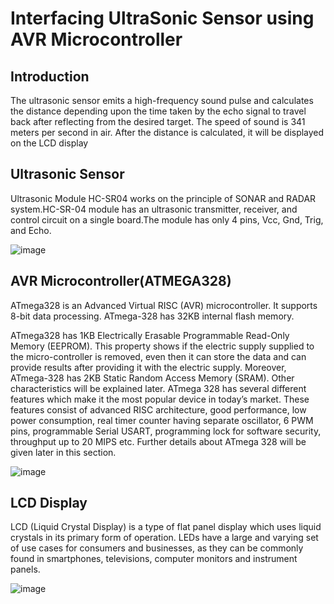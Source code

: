# Interfacing UltraSonic Sensor using AVR Microcontroller
## Introduction
The ultrasonic sensor emits a high-frequency sound pulse and calculates the distance depending upon the time taken by the echo signal to travel back after reflecting from the desired target. The speed of sound is 341 meters per second in air. After the distance is calculated, it will be displayed on the LCD display

## Ultrasonic Sensor

Ultrasonic Module HC-SR04 works on the principle of SONAR and RADAR system.HC-SR-04 module has an ultrasonic transmitter, receiver, and control circuit on a single board.The module has only 4 pins, Vcc, Gnd, Trig, and Echo.

![image](https://user-images.githubusercontent.com/68106099/164624989-f48ac7e6-4591-4d6d-8645-21fe164f1e6c.png)

## AVR Microcontroller(ATMEGA328)

ATmega328 is an Advanced Virtual RISC (AVR) microcontroller. It supports 8-bit data processing. ATmega-328 has 32KB internal flash memory.

ATmega328 has 1KB Electrically Erasable Programmable Read-Only Memory (EEPROM). This property shows if the electric supply supplied to the micro-controller is removed, even then it can store the data and can provide results after providing it with the electric supply. Moreover, ATmega-328 has 2KB Static Random Access Memory (SRAM). Other characteristics will be explained later. ATmega 328 has several different features which make it the most popular device in today’s market. These features consist of advanced RISC architecture, good performance, low power consumption, real timer counter having separate oscillator, 6 PWM pins, programmable Serial USART, programming lock for software security, throughput up to 20 MIPS etc. Further details about ATmega 328 will be given later in this section.

![image](https://user-images.githubusercontent.com/68106099/164624872-d36ceb69-df96-499b-a041-0dc9886d4ae0.png)

## LCD Display

LCD (Liquid Crystal Display) is a type of flat panel display which uses liquid crystals in its primary form of operation. LEDs have a large and varying set of use cases for consumers and businesses, as they can be commonly found in smartphones, televisions, computer monitors and instrument panels.

![image](https://user-images.githubusercontent.com/68106099/164625162-fd330ea4-bd85-4858-ac27-78204a8440ba.png)
